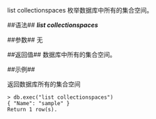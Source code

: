 
list collectionspaces 枚举数据库中所有的集合空间。

##语法##
***list collectionspaces***

##参数##
无

##返回值##
数据库中所有的集合空间。

##示例##

返回数据库所有的集合空间

```lang-javascript
> db.exec("list collectionspaces") 
{ "Name": "sample" }
Return 1 row(s).
```
